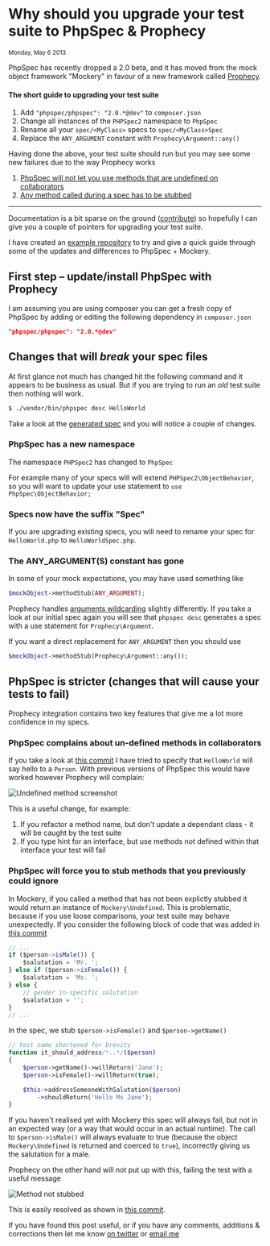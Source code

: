 # Why should you upgrade your test suite to PhpSpec & Prophecy
<small>Monday, May 6 2013</small>

PhpSpec has recently dropped a 2.0 beta, and it has moved from the mock object
framework "Mockery" in favour of a new framework called
[Prophecy](https://github.com/phpspec/prophecy).

#### The short guide to upgrading your test suite
1. Add `"phpspec/phpspec": "2.0.*@dev"` to `composer.json`
2. Change all instances of the `PHPSpec2` namespace to `PhpSpec`
3. Rename all your `spec/<MyClass>` specs to `spec/<MyClass>Spec`
4. Replace the `ANY_ARGUMENT` constant with `Prophecy\Argument::any()`

Having done the above, your test suite should run but you may see some new failures
due to the way Prophecy works

1. [PhpSpec will not let you use methods that are undefined on collaborators](#undefined-methods)
2. [Any method called during a spec has to be stubbed](#stub-methods)

<hr>

Documentation is a bit sparse on the ground ([contribute](https://github.com/phpspec/phpspec))
so hopefully I can give you a couple of pointers for upgrading your test suite.

I have created an [example repository][1] to try and give a quick guide through
some of the updates and differences to PhpSpec + Mockery.

## First step &ndash; update/install PhpSpec with Prophecy

I am assuming you are using composer you can get a fresh copy of PhpSpec by adding
or editing the following dependency in `composer.json`

```json
"phpspec/phpspec": "2.0.*@dev"
```

## Changes that will _break_ your spec files
At first glance not much has changed hit the following command and it appears
to be business as usual. But if you are trying to run an _old_ test suite
then nothing will work.

```bash
$ ./vendor/bin/phpspec desc HelloWorld
```

Take a look at the [generated spec][2] and you will notice a couple of
changes.

### PhpSpec has a new namespace

The namespace `PHPSpec2` has changed to `PhpSpec`

For example many of your specs will will extend `PHPSpec2\ObjectBehavior`,
so you will want to update your use statement to `use PhpSpec\ObjectBehavior;`

### Specs now have the suffix "Spec"

If you are upgrading existing specs, you will need to rename your spec for `HelloWorld.php`
to `HelloWorldSpec.php`.

### The ANY_ARGUMENT(S) constant has gone

In some of your mock expectations, you may have used something like

```php
$mockObject->methodStub(ANY_ARGUMENT);
```

Prophecy handles [arguments wildcarding][3] slightly differently. If you take a
look at our initial spec again you will see that `phpspec desc` generates a spec
with a use statement for `Prophecy\Argument`.

If you want a direct replacement for `ANY_ARGUMENT` then you should use

```php
$mockObject->methodStub(Prophecy\Argument::any());
```

## PhpSpec is stricter (changes that will cause your tests to fail)

Prophecy integration contains two key features that give me a lot more confidence
in my specs.

<h3 id="undefined-methods">PhpSpec complains about un-defined methods in collaborators</h3>

If you take a look at [this commit][4] I have tried to specify that `HelloWorld`
will say hello to a `Person`. With previous versions of PhpSpec this would have worked
however Prophecy will complain:

![Undefined method screenshot](https://raw.github.com/peterjmit/phpspec-prophecy-example/master/screenshots/undefined-method.png)

This is a useful change, for example:

  1. If you refactor a method name, but don't update a dependant class - it will be caught by the test suite
  2. If you type hint for an interface, but use methods not defined within that interface your test will fail

<h3 id="stub-methods">PhpSpec will force you to stub methods that you previously could ignore</h3>

In Mockery, if you called a method that has not been explictly stubbed it would
return an instance of `Mockery\Undefined`. This is problematic, because if you
use loose comparisons, your test suite may behave unexpectedly. If you consider
the following block of code that was added in [this commit][5]

```javascript
// ...
if ($person->isMale()) {
    $salutation = 'Mr. ';
} else if ($person->isFemale()) {
    $salutation = 'Ms. ';
} else {
    // gender in-specific salutation
    $salutation = '';
}
// ...
```

In the spec, we stub `$person->isFemale()` and `$person->getName()`

```php
// test name shortened for brevity
function it_should_address/*..*/($person)
{
    $person->getName()->willReturn('Jane');
    $person->isFemale()->willReturn(true);

    $this->addressSomeoneWithSalutation($person)
        ->shouldReturn('Hello Ms Jane');
}
```

If you haven't realised yet with Mockery this spec will always fail, but not in
an expected way (or a way that would occur in an actual runtime). The call
to `$person->isMale()` will always evaluate to true (because the object `Mockery\Undefined`
is returned and coerced to `true`), incorrectly giving us the salutation for a male.

Prophecy on the other hand will not put up with this, failing the test with a
useful message

![Method not stubbed](https://raw.github.com/peterjmit/phpspec-prophecy-example/master/screenshots/method-not-stubbed.png)

This is easily resolved as shown in [this commit][6].

If you have found this post useful, or if you have any comments, additions &
corrections then let me know [on twitter](https://twitter.com/peterjmit) or
<a href="mailto:pete@peterjmit.com?subject=Re: Why should you upgrade your test suite to PhpSpec & Prophecy">email me</a>



[1]: https://github.com/peterjmit/phpspec-prophecy-example "PhpSpec & Prophecy example repo"
[2]: https://github.com/peterjmit/phpspec-prophecy-example/commit/f2cfc57dd99b14226a417863785eaf6b660fc651 "HelloWorld spec description"
[3]: https://github.com/phpspec/prophecy#arguments-wildcarding "PhpSpec docs - Arguments Wildcarding"
[4]: https://github.com/peterjmit/phpspec-prophecy-example/commit/08d5ba9098afd090f56632a45429047e9843e7c8 "Commit with undefined method on collaborator"
[5]: https://github.com/peterjmit/phpspec-prophecy-example/commit/d03dd5aae4dfb4611ff04c4f35664cfd67d82704 "Example of calling a method that hasn't been stubbed"
[6]: https://github.com/peterjmit/phpspec-prophecy-example/commit/1038519d8985dd095d92cb87d35e605caa728a13 "Commit resolving un-stubbed method issue"
